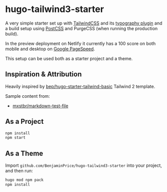 # hugo-tailwind3-starter

A very simple starter set up with [TailwindCSS](https://tailwindcss.com/) and its [typography plugin](https://tailwindcss.com/docs/typography-plugin) and a build setup using [PostCSS](https://postcss.org/) and PurgeCSS (when running the production build).

In the preview deployment on Netlify it currently has a 100 score on both mobile and desktop on [Google PageSpeed](https://developers.google.com/speed/pagespeed/insights/?url=https%3A%2F%2Flucid-nightingale-60a4e2.netlify.app%2F&tab=mobile).


This setup can be used both as a starter project and a theme.

## Inspiration & Attribution
Heavily inspired by [bep/hugo-starter-tailwind-basic](https://github.com/bep/hugo-starter-tailwind-basic) Tailwind 2 template.

Sample content from:
- [mxstbr/markdown-test-file](https://github.com/mxstbr/markdown-test-file)

## As a Project

```bash
npm install
npm start
```

## As a Theme

Import `github.com/BenjaminPrice/hugo-tailwind3-starter` into your project, and then run:

```bash
hugo mod npm pack
npm install
```